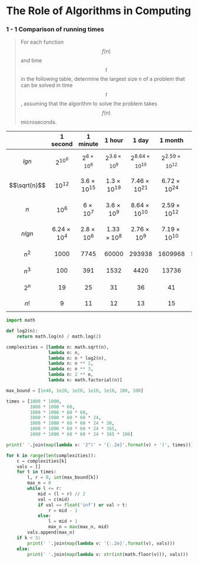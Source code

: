 # The Role of Algorithms in Computing

### 1 - 1 Comparison of running times

> For each function $$f(n)$$ and time $$t$$ in the following table, determine the largest size n of a problem that can be solved in time $$t$$ , assuming that the algorithm to solve the problem takes $$f(n)$$ microseconds.

|            |  1 second  |  1 minute  |   1 hour   |   1 day    |  1 month   |   1 year   | 1 century  |
|:----------:|:----------:|:----------:|:----------:|:----------:|:----------:|:----------:|:----------:|
|  $$lgn$$   |$$2^{10^6}$$|$$2^{6 \times 10^{6}}$$|$$2^{3.6 \times 10^{9}}$$|$$2^{8.64 \times 10^{10}}$$|$$2^{2.59 \times 10^{12}}$$|$$2^{3.15 \times 10^{13}}$$|$$2^{3.15 \times 10^{15}}$$|
|$$\sqrt{n}$$|$$10^{12}$$ |$$3.6 \times 10 ^{15}$$|$$1.3 \times 10^{19}$$|$$7.46 \times 10^{21}$$|$$6.72 \times 10^{24}$$|$$9.95 \times 10^{26}$$|$$9.95 \times 10^{30}$$|
|   $$n$$    |$$10^6$$|$$6 \times 10 ^{7}$$|$$3.6 \times 10 ^{9}$$|$$8.64 \times 10 ^{10}$$|$$2.59 \times 10 ^{12}$$|$$3.15 \times 10 ^{13}$$|$$3.15 \times 10 ^{15}$$|
|  $$nlgn$$  |$$6.24 \times 10 ^{4}$$|$$2.8 \times 10 ^{6}$$|$$1.33 \times 10 ^{8}$$|$$2.76 \times 10 ^{9}$$|$$7.19 \times 10 ^{10}$$|$$7.98 \times 10 ^{11}$$|$$6.86 \times 10 ^{13}$$|
|  $$n^2$$   |$$1000$$|$$7745$$|$$60000$$|$$293938$$|$$1609968$$|$$5615692$$|$$56156922$$|
|  $$n^3$$   |$$100$$|$$391$$|$$1532$$|$$4420$$|$$13736$$|$$31593$$|$$146645$$|
|  $$2^n$$   |$$19$$|$$25$$|$$31$$|$$36$$|$$41$$|$$44$$|$$51$$|
|   $$n!$$   |$$9$$|$$11$$|$$12$$|$$13$$|$$15$$|$$16$$|$$17$$|

```python
import math

def log2(n):
    return math.log(n) / math.log(2)

complexities = [lambda n: math.sqrt(n),
                lambda n: n,
                lambda n: n * log2(n),
                lambda n: n ** 2,
                lambda n: n ** 3,
                lambda n: 2 ** n,
                lambda n: math.factorial(n)]

max_bound = [1e40, 1e20, 1e20, 1e10, 1e10, 100, 100]

times = [1000 * 1000,
         1000 * 1000 * 60,
         1000 * 1000 * 60 * 60,
         1000 * 1000 * 60 * 60 * 24,
         1000 * 1000 * 60 * 60 * 24 * 30,
         1000 * 1000 * 60 * 60 * 24 * 365,
         1000 * 1000 * 60 * 60 * 24 * 365 * 100]

print(' '.join(map(lambda v: '2^(' + '{:.2e}'.format(v) + ')', times)))

for k in range(len(complexities)):
    c = complexities[k]
    vals = []
    for t in times:
        l, r = 0, int(max_bound[k])
        max_n = 0
        while l <= r:
            mid = (l + r) // 2
            val = c(mid)
            if val == float('inf') or val > t:
                r = mid - 1
            else:
                l = mid + 1
                max_n = max(max_n, mid)
        vals.append(max_n)
    if k < 3:
        print(' '.join(map(lambda v: '{:.2e}'.format(v), vals)))
    else:
        print(' '.join(map(lambda v: str(int(math.floor(v))), vals)))

```
